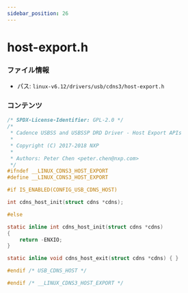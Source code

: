 ```yaml
---
sidebar_position: 26
---
```

# host-export.h

### ファイル情報

- パス: `linux-v6.12/drivers/usb/cdns3/host-export.h`

### コンテンツ

```h
/* SPDX-License-Identifier: GPL-2.0 */
/*
 * Cadence USBSS and USBSSP DRD Driver - Host Export APIs
 *
 * Copyright (C) 2017-2018 NXP
 *
 * Authors: Peter Chen <peter.chen@nxp.com>
 */
#ifndef __LINUX_CDNS3_HOST_EXPORT
#define __LINUX_CDNS3_HOST_EXPORT

#if IS_ENABLED(CONFIG_USB_CDNS_HOST)

int cdns_host_init(struct cdns *cdns);

#else

static inline int cdns_host_init(struct cdns *cdns)
{
	return -ENXIO;
}

static inline void cdns_host_exit(struct cdns *cdns) { }

#endif /* USB_CDNS_HOST */

#endif /* __LINUX_CDNS3_HOST_EXPORT */

```
